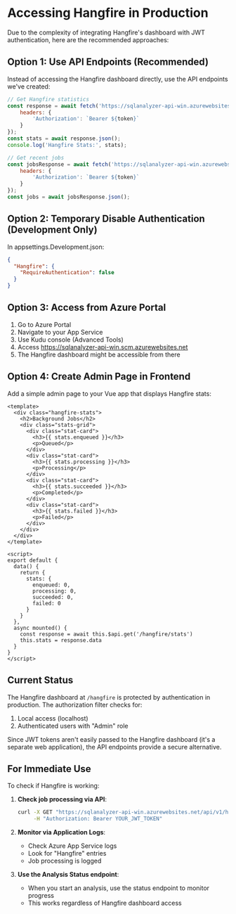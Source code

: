 # Accessing Hangfire in Production

Due to the complexity of integrating Hangfire's dashboard with JWT authentication, here are the recommended approaches:

## Option 1: Use API Endpoints (Recommended)

Instead of accessing the Hangfire dashboard directly, use the API endpoints we've created:

```javascript
// Get Hangfire statistics
const response = await fetch('https://sqlanalyzer-api-win.azurewebsites.net/api/v1/hangfire/stats', {
    headers: {
        'Authorization': `Bearer ${token}`
    }
});
const stats = await response.json();
console.log('Hangfire Stats:', stats);

// Get recent jobs
const jobsResponse = await fetch('https://sqlanalyzer-api-win.azurewebsites.net/api/v1/hangfire/jobs', {
    headers: {
        'Authorization': `Bearer ${token}`
    }
});
const jobs = await jobsResponse.json();
```

## Option 2: Temporary Disable Authentication (Development Only)

In appsettings.Development.json:
```json
{
  "Hangfire": {
    "RequireAuthentication": false
  }
}
```

## Option 3: Access from Azure Portal

1. Go to Azure Portal
2. Navigate to your App Service
3. Use Kudu console (Advanced Tools)
4. Access https://sqlanalyzer-api-win.scm.azurewebsites.net
5. The Hangfire dashboard might be accessible from there

## Option 4: Create Admin Page in Frontend

Add a simple admin page to your Vue app that displays Hangfire stats:

```vue
<template>
  <div class="hangfire-stats">
    <h2>Background Jobs</h2>
    <div class="stats-grid">
      <div class="stat-card">
        <h3>{{ stats.enqueued }}</h3>
        <p>Queued</p>
      </div>
      <div class="stat-card">
        <h3>{{ stats.processing }}</h3>
        <p>Processing</p>
      </div>
      <div class="stat-card">
        <h3>{{ stats.succeeded }}</h3>
        <p>Completed</p>
      </div>
      <div class="stat-card">
        <h3>{{ stats.failed }}</h3>
        <p>Failed</p>
      </div>
    </div>
  </div>
</template>

<script>
export default {
  data() {
    return {
      stats: {
        enqueued: 0,
        processing: 0,
        succeeded: 0,
        failed: 0
      }
    }
  },
  async mounted() {
    const response = await this.$api.get('/hangfire/stats')
    this.stats = response.data
  }
}
</script>
```

## Current Status

The Hangfire dashboard at `/hangfire` is protected by authentication in production. The authorization filter checks for:
1. Local access (localhost)
2. Authenticated users with "Admin" role

Since JWT tokens aren't easily passed to the Hangfire dashboard (it's a separate web application), the API endpoints provide a secure alternative.

## For Immediate Use

To check if Hangfire is working:

1. **Check job processing via API**:
   ```bash
   curl -X GET "https://sqlanalyzer-api-win.azurewebsites.net/api/v1/hangfire/stats" \
        -H "Authorization: Bearer YOUR_JWT_TOKEN"
   ```

2. **Monitor via Application Logs**:
   - Check Azure App Service logs
   - Look for "Hangfire" entries
   - Job processing is logged

3. **Use the Analysis Status endpoint**:
   - When you start an analysis, use the status endpoint to monitor progress
   - This works regardless of Hangfire dashboard access